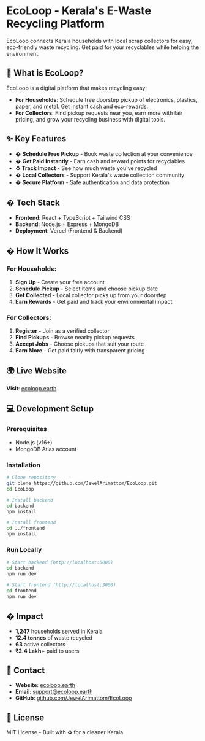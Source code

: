 # EcoLoop - Kerala's E-Waste Recycling Platform

EcoLoop connects Kerala households with local scrap collectors for easy, eco-friendly waste recycling. Get paid for your recyclables while helping the environment.

## 🌟 What is EcoLoop?

EcoLoop is a digital platform that makes recycling easy:
- **For Households**: Schedule free doorstep pickup of electronics, plastics, paper, and metal. Get instant cash and eco-rewards.
- **For Collectors**: Find pickup requests near you, earn more with fair pricing, and grow your recycling business with digital tools.

## ✨ Key Features

- � **Schedule Free Pickup** - Book waste collection at your convenience
- � **Get Paid Instantly** - Earn cash and reward points for recyclables
- ♻️ **Track Impact** - See how much waste you've recycled
- � **Local Collectors** - Support Kerala's waste collection community
- � **Secure Platform** - Safe authentication and data protection

## � Tech Stack

- **Frontend**: React + TypeScript + Tailwind CSS
- **Backend**: Node.js + Express + MongoDB
- **Deployment**: Vercel (Frontend & Backend)

## � How It Works

### For Households:
1. **Sign Up** - Create your free account
2. **Schedule Pickup** - Select items and choose pickup date
3. **Get Collected** - Local collector picks up from your doorstep
4. **Earn Rewards** - Get paid and track your environmental impact

### For Collectors:
1. **Register** - Join as a verified collector
2. **Find Pickups** - Browse nearby pickup requests
3. **Accept Jobs** - Choose pickups that suit your route
4. **Earn More** - Get paid fairly with transparent pricing

## 🌍 Live Website

**Visit**: [ecoloop.earth](https://ecoloop.earth)

## 💻 Development Setup

### Prerequisites
- Node.js (v16+)
- MongoDB Atlas account

### Installation
```bash
# Clone repository
git clone https://github.com/JewelArimattom/EcoLoop.git
cd EcoLoop

# Install backend
cd backend
npm install

# Install frontend
cd ../frontend
npm install
```

### Run Locally
```bash
# Start backend (http://localhost:5000)
cd backend
npm run dev

# Start frontend (http://localhost:3000)
cd frontend
npm run dev
```

## � Impact

- **1,247** households served in Kerala
- **12.4 tonnes** of waste recycled
- **63** active collectors
- **₹2.4 Lakh+** paid to users

## 📱 Contact

- **Website**: [ecoloop.earth](https://ecoloop.earth)
- **Email**: support@ecoloop.earth
- **GitHub**: [github.com/JewelArimattom/EcoLoop](https://github.com/JewelArimattom/EcoLoop)

## 📄 License

MIT License - Built with ♻️ for a cleaner Kerala
